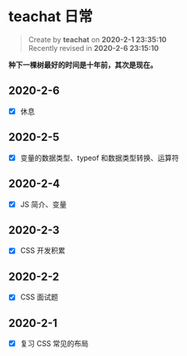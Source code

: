 # teachat 日常

> Create by **teachat** on **2020-2-1 23:35:10**  
> Recently revised in **2020-2-6 23:15:10**

**种下一棵树最好的时间是十年前，其次是现在。**

## 2020-2-6

- [x] 休息

## 2020-2-5

- [x] 变量的数据类型、typeof 和数据类型转换、运算符

## 2020-2-4

- [x] JS 简介、变量

## 2020-2-3

- [x] CSS 开发积累

## 2020-2-2

- [x] CSS 面试题

## 2020-2-1

- [x] 复习 CSS 常见的布局
